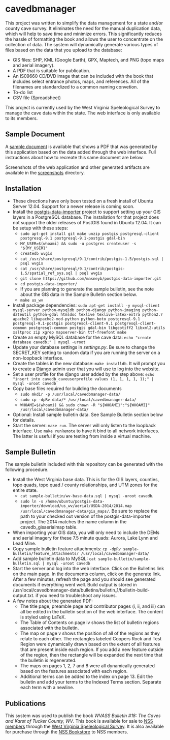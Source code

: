 # cavedbmanager

This project was written to simplify the data management for a state
and/or county cave survey. It eliminates the need for the manual
duplication data, which will help to save time and minimize errors.
This significantly reduces the hassle of formatting the book and
allows the user to concentrate on the collection of data. The
system will dynamically generate various types of files based on
the data that you upload to the database:

* GIS files: SHP, KML (Google Earth), GPX, Maptech, and PNG
  (topo maps and aerial imagery).
* A PDF that is suitable for publication.
* An IS09660 CD/DVD image that can be included with the book that
  includes select entrance photos, maps, and references. All of the
  filenames are standardized to a common naming convetion.
* To-do list
* CSV file (Spreadsheet)

This project is currently used by the West Virginia Speleological Survey
to manage the cave data within the state. The web interface is only
available to its members.


## Sample Document

A [sample document](sample-bulletin/sample-bulletin.pdf) is available that
shows a PDF that was generated by this application based on the data added
through the web interface. Full instructions about how to recreate this
same document are below.

Screenshots of the web application and other generated artifacts are available
in the [screenshots](screenshots) directory.


## Installation

* These directions have only been tested on a fresh install of Ubuntu
  Server 12.04. Support for a newer release is coming soon.
* Install the [postgis-data-importer](https://github.com/masneyb/postgis-data-importer)
  project to support setting up your GIS layers in a PostgreSQL database. The
  installation for that project does not support the older releases of PostGIS
  found in Ubuntu 12.04. It can be setup with these steps:
  * `sudo apt-get install git make unzip postgis postgresql-client postgresql-9.1 postgresql-9.1-postgis gdal-bin`
  * `MY_USER=$(whoami) && sudo -u postgres createuser -s "${MY_USER}"`
  * `createdb wvgis`
  * `cat /usr/share/postgresql/9.1/contrib/postgis-1.5/postgis.sql | psql wvgis`
  * `cat /usr/share/postgresql/9.1/contrib/postgis-1.5/spatial_ref_sys.sql | psql wvgis`
  * `git clone https://github.com/masneyb/postgis-data-importer.git`
  * `cd postgis-data-importer/`
  * If you are planning to generate the sample bulletin, see the note about
    the GIS data in the Sample Bulletin section below.
  * `make us_wv`
* Install package dependencies: `sudo apt-get install -y mysql-client mysql-server python-mysqldb python-django python-imaging python-dateutil python-gdal htmldoc texlive texlive-latex-extra python2.7 apache2 libapache2-mod-python python-boto postgresql-9.1 postgresql-9.1-postgis postgresql-client-9.1 postgresql-client-common postgresql-common postgis gdal-bin libgeotiff2 libxml2-utils xsltproc zip xgrep mapserver-bin ttf-freefont make`
* Create an empty MySQL database for the cave data:
  `echo "create database cavedb;" | mysql -uroot`
* Update your database settings in _settings.py_. Be sure to change
  the SECRET_KEY setting to random data if you are running the server
  on a non-loopback interface.
* Create the tables in the new database: `make installdb`. It will prompt you
  to create a Django admin user that you will use to log into the website.
* Set a user profile for the django user added by the step above:
  `echo "insert into cavedb_caveuserprofile values (1, 1, 1, 1, 1);" | mysql -uroot cavedb`
* Copy base files required for building the documents
  * `sudo mkdir -p /usr/local/cavedbmanager-data/`
  * `sudo cp -dpRv data/* /usr/local/cavedbmanager-data/`
  * `WHOAMI=$(whoami) && sudo chown -R "${WHOAMI}":"${WHOAMI}" /usr/local/cavedbmanager-data/`
* Optional: Install sample bulletin data. See Sample Bulletin section below
  for details.
* Start the server: `make run`. The server will only listen to the
  loopback interface. Use `make runRemote` to have it bind to
  all network interfaces. The latter is useful if you are testing
  from inside a virtual machine.

## Sample Bulletin

The sample bulletin included with this repository can be generated with
the following procedure.

* Install the West Virginia base data. This is for the GIS layers,
  counties, topo quads, topo quad / county relationships, and UTM zones
  for the entire state.
  * `cat sample-bulletin/wv-base-data.sql | mysql -uroot cavedb`.
  * `sudo ln -s /home/ubuntu/postgis-data-importer/download/us_wv/aerial/USDA-2014/2014.map /usr/local/cavedbmanager-data/gis_maps/`. Be sure to replace the path to your checked out version of the postgis-data-importer project. The 2014 matches the name column in the cavedb_gisaerialmap table.
* When importing your GIS data, you will only need to include the
  DEMs and aerial imagery for these 7.5 minute quads: Aurora,
  Lake Lynn and Lead Mine.
* Copy sample bulletin feature attachments:
  `cp -dpRv sample-bulletin/feature_attachments/ /usr/local/cavedbmanager-data/`
* Add sample bulletin data to MySQL:
  `cat sample-bulletin/sample-bulletin.sql | mysql -uroot cavedb`
* Start the server and log into the web interface. Click on the
  Bulletins link on the main page. In the documents column, click on
  the generate link. After a few minutes, refresh the page and you
  should see generated documents if everything went well. Build output
  is stored in
  /usr/local/cavedbmanager-data/bulletins/bulletin_1/bulletin-build-output.txt.
  if you need to troubleshoot any issues.
* A few notes about the generated PDF:
  * The title page, preamble page and contributor pages (i, ii, and iii) can
    all be edited in the bulletin section of the web interface. The content
    is styled using LaTeX.
  * The Table of Contents on page iv shows the list of bulletin regions
    associated with the bulletin.
  * The map on page v shows the position of all of the regions as they relate
    to each other. The rectangles labeled Coopers Rock and Test Region were
    dynamically drawn based on the extent of all features that are present
    inside each region. If you add a new feature outside of the region, then
    the rectangle will be expanded the next time that the bulletin is
    regenerated.
  * The maps on pages 1, 2, 7 and 8 were all dynamically generated based on
    the features associated with each region.
  * Additional terms can be added to the index on page 13. Edit the bulletin
    and add your terms to the Indexed Terms section. Separate each term with
    a newline.

## Publications

This system was used to publish the book _WVASS Bulletin #18: The
Caves and Karst of Tucker County, WV_. This book is available for
sale to [NSS members](http://caves.org/) through the
[West Virginia Speleological Survey](http://www.wvass.org/publications.html).
It is also available for purchase through the
[NSS Bookstore](https://bookstore.caves.org/index.php?mode=store&submode=showitem&itemnumber=01-0687)
to NSS members.

